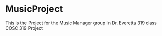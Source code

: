 # MusicProject
This is the Project for the Music Manager group in Dr. Everetts 319 class
COSC 319 Project
